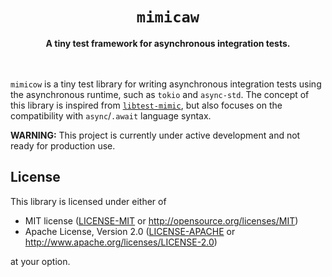 <h1 align="center">
  <code>mimicaw</code>
</h1>
<div align="center">
  <strong>
    A tiny test framework for asynchronous integration tests.
  </strong>
</div>

<br />

<!--
<div align="center">
  <a href="https://crates.io/crates/polyfuse">
    <img src="https://img.shields.io/crates/v/polyfuse.svg?style=flat-square"
         alt="crates.io"
    />
  </a>
  <a href="https://blog.rust-lang.org/2019/11/07/Rust-1.39.0.html">
    <img src="https://img.shields.io/badge/rust%20toolchain-1.39.0%2B-gray.svg?style=flat-square"
         alt="rust toolchain"
    />
  </a>
  <a href="https://docs.rs/polyfuse">
    <img src="https://img.shields.io/badge/docs-latest-blue.svg?style=flat-square"
         alt="docs.rs" />
  </a>
</div>
-->

<br />

`mimicow` is a tiny test library for writing asynchronous integration tests using the asynchronous runtime, such as `tokio` and `async-std`.
The concept of this library is inspired from [`libtest-mimic`](https://github.com/LukasKalbertodt/libtest-mimic), but also focuses on
the compatibility with `async`/`.await` language syntax.

**WARNING:** This project is currently under active development and not ready for production use.

## License

This library is licensed under either of

* MIT license ([LICENSE-MIT](LICENSE-MIT) or http://opensource.org/licenses/MIT)
* Apache License, Version 2.0 ([LICENSE-APACHE](LICENSE-APACHE) or http://www.apache.org/licenses/LICENSE-2.0)

at your option.
